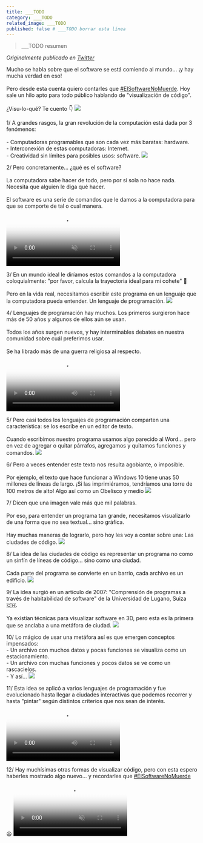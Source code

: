 ```yaml
---
title: ___TODO
category: ___TODO
related_image: ___TODO
published: false # ___TODO borrar esta línea
---
```

> ___TODO resumen

*Originalmente publicado en [Twitter](___TODO)*

<div class="card-tweets" dir="auto">
    <p>Mucho se habla sobre que el software se está comiendo al mundo... ¡y hay mucha verdad en eso!<br />
<br />
Pero desde esta cuenta quiero contarles que <a class="entity-hashtag" href="/hashtag/ElSoftwareNoMuerde">#ElSoftwareNoMuerde</a>. Hoy sale un hilo apto para todo público hablando de "visualización de código".<br />
<br />
¿Visu-lo-qué? Te cuento 👇 <span class="entity-image"><a href="https://pbs.twimg.com/media/EjRNLx4XcAEk8jy.png" target="_blank"><img src="https://pbs.twimg.com/media/EjRNLx4XcAEk8jy.png"></a></span></p>
    <p><span class="nop nop-start">1/ </span> A grandes rasgos, la gran revolución de la computación está dada por 3 fenómenos:<br />
<br />
- Computadoras programables que son cada vez más baratas: hardware.<br />
- Interconexión de estas computadoras: Internet.<br />
- Creatividad sin límites para posibles usos: software. <span class="entity-image"><a href="https://pbs.twimg.com/media/EjRNMmYXsAEFICQ.png" target="_blank"><img src="https://pbs.twimg.com/media/EjRNMmYXsAEFICQ.png"></a></span></p>
    <p><span class="nop nop-start">2/ </span> Pero concretamente... ¿qué es el software? <br />
<br />
La computadora sabe hacer de todo, pero por sí sola no hace nada. Necesita que alguien le diga qué hacer.<br />
<br />
El software es una serie de comandos que le damos a la computadora para que se comporte de tal o cual manera. <span class="entity-video-gif"><video autoplay muted loop controls poster="https://pbs.twimg.com/tweet_video_thumb/EjRNNJ7WAAIGjjF.jpg"><source src="https://video.twimg.com/tweet_video/EjRNNJ7WAAIGjjF.mp4" type="video/mp4"><img alt="Viciado Vicio Pasatiempo Co..." src="https://pbs.twimg.com/tweet_video_thumb/EjRNNJ7WAAIGjjF.jpg"></video></span></p>
    <p><span class="nop nop-start">3/ </span> En un mundo ideal le diríamos estos comandos a la computadora coloquialmente: "por favor, calcula la trayectoria ideal para mi cohete" 🚀<br />
<br />
Pero en la vida real, necesitamos escribir este programa en un lenguaje que la computadora pueda entender. Un lenguaje de programación. <span class="entity-image"><a href="https://pbs.twimg.com/media/EjRNNw-WoAEDAUB.png" target="_blank"><img src="https://pbs.twimg.com/media/EjRNNw-WoAEDAUB.png"></a></span></p>
    <p><span class="nop nop-start">4/ </span> Lenguajes de programación hay muchos. Los primeros surgieron hace más de 50 años y algunos de ellos aún se usan.<br />
<br />
Todos los años surgen nuevos, y hay interminables debates en nuestra comunidad sobre cuál preferimos usar. <br />
<br />
Se ha librado más de una guerra religiosa al respecto. <span class="entity-video"><video controls poster="https://pbs.twimg.com/ext_tw_video_thumb/1311758299289866240/pu/img/eXLMONb7hAcbYgnR.jpg"><source src="https://video.twimg.com/ext_tw_video/1311758299289866240/pu/vid/498x210/ESFHfVRqvwQYoCIE.mp4?tag=10" type="video/mp4"><br />
<source src="https://video.twimg.com/ext_tw_video/1311758299289866240/pu/pl/nDg67jwpWjzeMQGW.m3u8?tag=10" type="application/x-mpegURL"><img alt="Video Poster" src="https://pbs.twimg.com/ext_tw_video_thumb/1311758299289866240/pu/img/eXLMONb7hAcbYgnR.jpg"></video></span></p>
    <p><span class="nop nop-start">5/ </span> Pero casi todos los lenguajes de programación comparten una característica: se los escribe en un editor de texto.<br />
<br />
Cuando escribimos nuestro programa usamos algo parecido al Word... pero en vez de agregar o quitar párrafos, agregamos y quitamos funciones y comandos. <span class="entity-image"><a href="https://pbs.twimg.com/media/EjRNO-nWkAMWzjk.jpg" target="_blank"><img src="https://pbs.twimg.com/media/EjRNO-nWkAMWzjk.jpg"></a></span></p>
    <p><span class="nop nop-start">6/ </span> Pero a veces entender este texto nos resulta agobiante, o imposible. <br />
<br />
Por ejemplo, el texto que hace funcionar a Windows 10 tiene unas 50 millones de líneas de largo. ¡Si las imprimiéramos, tendríamos una torre de 100 metros de alto! Algo así como un Obelisco y medio <span class="entity-image"><a href="https://pbs.twimg.com/media/EjRNPcQWsAIQNwd.jpg" target="_blank"><img src="https://pbs.twimg.com/media/EjRNPcQWsAIQNwd.jpg"></a></span></p>
    <p><span class="nop nop-start">7/ </span> Dicen que una imagen vale más que mil palabras. <br />
<br />
Por eso, para entender un programa tan grande, necesitamos visualizarlo de una forma que no sea textual... sino gráfica.<br />
<br />
Hay muchas maneras de lograrlo, pero hoy les voy a contar sobre una: Las ciudades de código. <span class="entity-image"><a href="https://pbs.twimg.com/media/EjRNP73WoAI2RfA.png" target="_blank"><img src="https://pbs.twimg.com/media/EjRNP73WoAI2RfA.png"></a></span></p>
    <p><span class="nop nop-start">8/ </span> La idea de las ciudades de código es representar un programa no como un sinfín de líneas de código... sino como una ciudad.<br />
<br />
Cada parte del programa se convierte en un barrio, cada archivo es un edificio. <span class="entity-image"><a href="https://pbs.twimg.com/media/EjRNQYFWoAYAkqP.jpg" target="_blank"><img src="https://pbs.twimg.com/media/EjRNQYFWoAYAkqP.jpg"></a></span></p>
    <p><span class="nop nop-start">9/ </span> La idea surgió en un artículo de 2007: "Comprensión de programas a través de habitabilidad de software" de la Universidad de Lugano, Suiza 🇨🇭.<br />
<br />
Ya existían técnicas para visualizar software en 3D, pero esta es la primera que se anclaba a una metáfora de ciudad. <span class="entity-image"><a href="https://pbs.twimg.com/media/EjRNQ7YWAAYf1zE.png" target="_blank"><img src="https://pbs.twimg.com/media/EjRNQ7YWAAYf1zE.png"></a></span></p>
    <p><span class="nop nop-start">10/ </span> Lo mágico de usar una metáfora así es que emergen conceptos impensados:<br />
- Un archivo con muchos datos y pocas funciones se visualiza como un estacionamiento.<br />
- Un archivo con muchas funciones y pocos datos se ve como un rascacielos.<br />
- Y así... <span class="entity-image"><a href="https://pbs.twimg.com/media/EjRNRwmXkAAQmWl.png" target="_blank"><img src="https://pbs.twimg.com/media/EjRNRwmXkAAQmWl.png"></a></span></p>
    <p><span class="nop nop-start">11/ </span> Esta idea se aplicó a varios lenguajes de programación y fue evolucionado hasta llegar a ciudades interactivas que podemos recorrer y hasta "pintar" según distintos criterios que nos sean de interés. <span class="entity-video"><video controls poster="https://pbs.twimg.com/ext_tw_video_thumb/1311758371658371075/pu/img/sr9y5m-hij2pRp_Y.jpg"><source src="https://video.twimg.com/ext_tw_video/1311758371658371075/pu/pl/00DJHGjQyhGU8VS3.m3u8?tag=10" type="application/x-mpegURL"><br />
<source src="https://video.twimg.com/ext_tw_video/1311758371658371075/pu/vid/704x360/1C0M_9LyZI1pDr5a.mp4?tag=10" type="video/mp4"><br />
<source src="https://video.twimg.com/ext_tw_video/1311758371658371075/pu/vid/1408x720/6RuUdZIXdc3YKoM-.mp4?tag=10" type="video/mp4"><br />
<source src="https://video.twimg.com/ext_tw_video/1311758371658371075/pu/vid/528x270/G8K_temlyDpQh-Z8.mp4?tag=10" type="video/mp4"><img alt="Video Poster" src="https://pbs.twimg.com/ext_tw_video_thumb/1311758371658371075/pu/img/sr9y5m-hij2pRp_Y.jpg"></video></span></p>
    <p><span class="nop nop-start">12/ </span> Hay muchísimas otras formas de visualizar código, pero con esta espero haberles mostrado algo nuevo... y recordarles que <a class="entity-hashtag" href="/hashtag/ElSoftwareNoMuerde">#ElSoftwareNoMuerde</a> 😆 <span class="entity-video-gif"><video autoplay muted loop controls poster="https://pbs.twimg.com/tweet_video_thumb/EjRNUqNWoAMjuqB.jpg"><source src="https://video.twimg.com/tweet_video/EjRNUqNWoAMjuqB.mp4" type="video/mp4"><img alt="Good Boy GIF by memecandy" src="https://pbs.twimg.com/tweet_video_thumb/EjRNUqNWoAMjuqB.jpg"></video></span></p>
    <p><a class="entity-mention entity-mention-first" href="https://twitter.com/threadreaderapp"></a></p>
</div>


